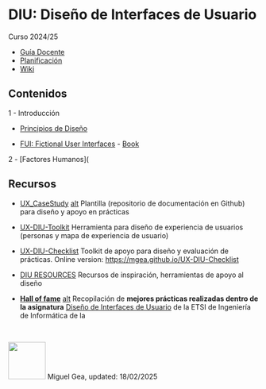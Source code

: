 # DIU: Diseño de Interfaces de Usuario 

Curso 2024/25

* [Guía Docente](GuiaDocente.md)
* [Planificación](planificacion.md)
* [Wiki](https://github.com/mgea/DIU/wiki)
  
## Contenidos

1 - Introducción 

* [Principios de Diseño](https://excalidraw.com/#json=Te-VfGEuXlndsuY6sCTRB,046qapc4yU1q3JDwhXBkGQ) 



* [FUI: Fictional User Interfaces](https://www.hudsandguis.com/) - [Book](https://www.hudsandguis.com/fui)


2 - [Factores Humanos](


## Recursos 

* [UX_CaseStudy](https://github.com/mgea/UX_CaseStudy) [alt](https://mgea.github.io/UX_CaseStudy/) Plantilla (repositorio de documentación en Github) para diseño y apoyo en prácticas 
* [UX-DIU-Toolkit](https://github.com/mgea/UX-DIU-Toolkit) Herramienta para diseño de experiencia de usuarios (personas y mapa de experiencia de usuario)
* [UX-DIU-Checklist](https://github.com/mgea/UX-DIU-Checklist) Toolkit de apoyo para diseño y evaluación de prácticas. Online version: https://mgea.github.io/UX-DIU-Checklist 
* [DIU RESOURCES](https://github.com/mgea/UX_CaseStudy/blob/master/DIU_Recursos.md) Recursos de inspiración, herramientas de apoyo al diseño 

* [**Hall of fame**](./hall_of_fame/README.md) [alt](https://mgea.github.io/DIU/#/hall_of_fame/)
  Recopilación de **mejores prácticas realizadas dentro de la asignatura** [Diseño de Interfaces de Usuario](https://lsi.ugr.es/lsi/node/969) de la ETSI de Ingeniería de Informática de la







<br> 

<img src="https://mirrors.creativecommons.org/presskit/buttons/88x31/png/by-nc-sa.png"  width="75" > Miguel Gea, updated: 18/02/2025


